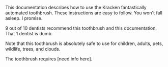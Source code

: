 This documentation describes how to use the Kracken fantastically automated toothbrush. These instructions are easy to follow. You won't fall asleep.  I promise.

9 out of 10 dentists recommend this toothbrush and this documentation. That 1 dentist is dumb.

Note that this toothbrush is absolutely safe to use for children, adults, pets, wildlife, trees, and clouds.

The toothbrush requires [need info here].